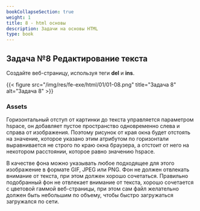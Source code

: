 ```yaml
---
bookCollapseSection: true
weight: 1
title: 8 - html основы
description: Задачи на основы HTML
type: book
---
```


## Задача №8 Редактирование текста

Создайте веб-страницу, используя теги **del** и **ins**.

{{< figure src="/img/res/fe-exe/html/01/01-08.png" title="Задача 8" alt="Задача 8" >}}

### Assets

Горизонтальный отступ от картинки до текста управляется параметром hspace,
он добавляет пустое пространство одновременно слева и справа от изображения.
Поэтому рисунок от края окна будет отстоять на значение, которое указано
этим атрибутом по горизонтали выравнивается не строго по краю окна браузера,
а отстоит от него на некотором расстоянии, которое равно значению hspace.


В качестве фона можно указывать любое подходящее для этого изображение в формате GIF,
JPEG или PNG. Фон не должен отвлекать внимание от текста, при этом должен хорошо
сочетаться. Правильно подобранный фон не отвлекает внимание от текста, хорошо
сочетается с цветовой гаммой веб-страницы, при этом сам файл
желательно должен быть небольшим по объему, чтобы быстро загружаться
загружался по сети.